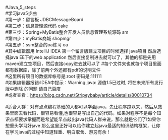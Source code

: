 #Java_5_steps    
#学习java5步曲  
#第一步：留言板                                      JDBCMessageBoard  
#第二步：信息管理源代码                               cake  
#第三步：Spring+MyBatis整合开发人员信息管理系统源码    sm  
#第四步：myBatis商城                                 shopmgr  
#第五步：ssm整合的oa练习                              oa  
#其中编辑器用 IntelliJ IDEA  第一个留言版建立项目的时候选择 java项目 然后选择java EE下的web application 然后直接复制进去就可以了，其他的都是先用maven建立空项目，然后直接copy进去就可以了
#每个文件夹也就每个项目里面都有数据库，除了前两个外还都有pdf的说明文件  
#这里所有项目的数据库帐号是:root 密码是:111111  
#如果编辑器报错:IDEA中提示：Warning:java: 源值1.5已过时, 将在未来所有发行版中删除 的问题  请自己百度  
#或者查看：https://blog.csdn.net/Stripeybaby/article/details/80010734  
\
#适合人群：对有点点编程基础的人都可以学会java，先让程序跑以来，然后从效果里面去看代码，很容易看懂,也很容易写出自己的代码。如果对程序不是每个知识点都要求掌握而是希望能早点敲出java代码人群来说，那么就是它们了!如果你想重头学习好jave 那么这里正好可以给你建立起java最适的知识结构框架，让你在学习java的过程中知道轻重、明白取舍、游刃有余！
